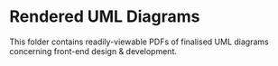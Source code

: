 # Rendered UML Diagrams

This folder contains readily-viewable PDFs of finalised UML diagrams concerning front-end design & development.
